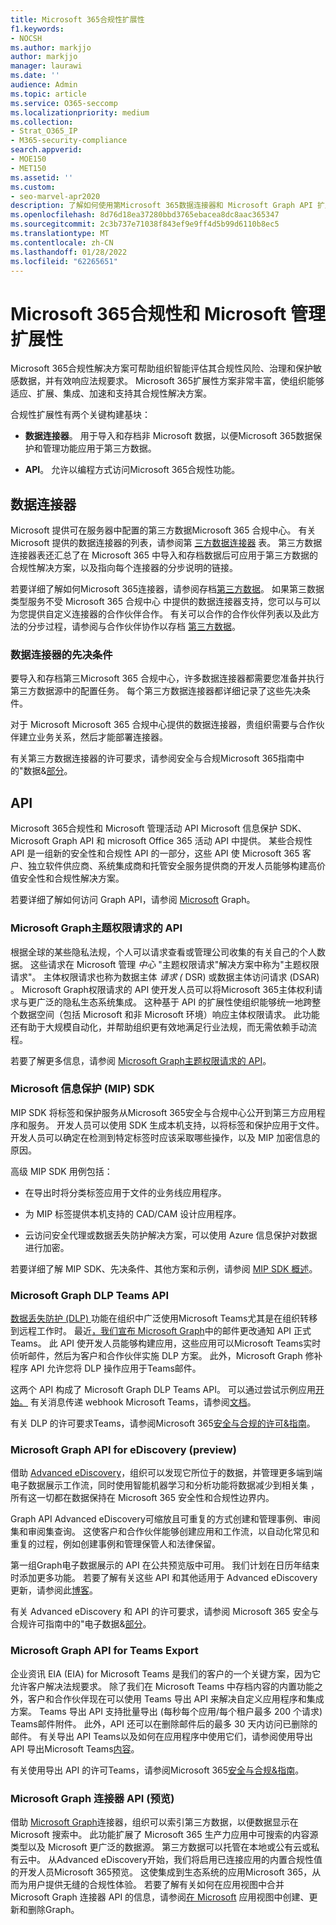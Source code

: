 ```yaml
---
title: Microsoft 365合规性扩展性
f1.keywords:
- NOCSH
ms.author: markjjo
author: markjjo
manager: laurawi
ms.date: ''
audience: Admin
ms.topic: article
ms.service: O365-seccomp
ms.localizationpriority: medium
ms.collection:
- Strat_O365_IP
- M365-security-compliance
search.appverid:
- MOE150
- MET150
ms.assetid: ''
ms.custom:
- seo-marvel-apr2020
description: 了解如何使用第Microsoft 365数据连接器和 Microsoft Graph API 扩展合规性解决方案。
ms.openlocfilehash: 8d76d18ea37280bbd3765ebacea8dc8aac365347
ms.sourcegitcommit: 2c3b737e71038f843ef9e9ff4d5b99d6110b8ec5
ms.translationtype: MT
ms.contentlocale: zh-CN
ms.lasthandoff: 01/28/2022
ms.locfileid: "62265651"
---
```

# <a name="microsoft-365-compliance-and-microsoft-priva-extensibility"></a>Microsoft 365合规性和 Microsoft 管理扩展性

Microsoft 365合规性解决方案可帮助组织智能评估其合规性风险、治理和保护敏感数据，并有效响应法规要求。 Microsoft 365扩展性方案非常丰富，使组织能够适应、扩展、集成、加速和支持其合规性解决方案。

合规性扩展性有两个关键构建基块：

- **数据连接器**。 用于导入和存档非 Microsoft 数据，以便Microsoft 365数据保护和管理功能应用于第三方数据。

- **API**。 允许以编程方式访问Microsoft 365合规性功能。

## <a name="data-connectors"></a>数据连接器

Microsoft 提供可在服务器中配置的第三方数据Microsoft 365 合规中心。 有关 Microsoft 提供的数据连接器的列表，请参阅第 [三方数据连接器](archiving-third-party-data.md#third-party-data-connectors) 表。 第三方数据连接器表还汇总了在 Microsoft 365 中导入和存档数据后可应用于第三方数据的合规性解决方案，以及指向每个连接器的分步说明的链接。

若要详细了解如何Microsoft 365连接器，请参阅存档[第三方数据](archiving-third-party-data.md)。 如果第三数据类型服务不受 Microsoft 365 合规中心 中提供的数据连接器支持，您可以与可以为您提供自定义连接器的合作伙伴合作。 有关可以合作的合作伙伴列表以及此方法的分步过程，请参阅与合作伙伴协作以存档 [第三方数据](work-with-partner-to-archive-third-party-data.md)。

### <a name="prerequisites-for-data-connectors"></a>数据连接器的先决条件

要导入和存档第三Microsoft 365 合规中心，许多数据连接器都需要您准备并执行第三方数据源中的配置任务。 每个第三方数据连接器都详细记录了这些先决条件。

对于 Microsoft Microsoft 365 合规中心提供的数据连接器，贵组织需要与合作伙伴建立业务关系，然后才能部署连接器。

有关第三方数据连接器的许可要求，请参阅安全与合规Microsoft 365指南中的"数据&[部分](/office365/servicedescriptions/microsoft-365-service-descriptions/microsoft-365-tenantlevel-services-licensing-guidance/microsoft-365-security-compliance-licensing-guidance)。

## <a name="apis"></a>API

Microsoft 365合规性和 Microsoft 管理活动 API Microsoft 信息保护 SDK、Microsoft Graph API 和 microsoft Office 365 活动 API 中提供。 某些合规性 API 是一组新的安全性和合规性 API 的一部分，这些 API 使 Microsoft 365 客户、独立软件供应商、系统集成商和托管安全服务提供商的开发人员能够构建高价值安全性和合规性解决方案。

若要详细了解如何访问 Graph API，请参阅 [Microsoft](/graph/overview) Graph。

### <a name="microsoft-graph-apis-for-subject-rights-requests"></a>Microsoft Graph主题权限请求的 API

根据全球的某些隐私法规，个人可以请求查看或管理公司收集的有关自己的个人数据。 这些请求在 Microsoft 管理 *中心* "主题权限请求"解决方案中称为"主题权限请求"。 主体权限请求也称为数据主体 *请求 (* DSR) 或数据主体访问请求 (DSAR) 。 Microsoft Graph权限请求的 API 使开发人员可以将Microsoft 365主体权利请求与更广泛的隐私生态系统集成。 这种基于 API 的扩展性使组织能够统一地跨整个数据空间（包括 Microsoft 和非 Microsoft 环境）响应主体权限请求。 此功能还有助于大规模自动化，并帮助组织更有效地满足行业法规，而无需依赖手动流程。

若要了解更多信息，请参阅 [Microsoft Graph主题权限请求的 API](/graph/api/resources/subjectrightsrequest-subjectrightsrequestapioverview)。

### <a name="microsoft-information-protection-mip-sdk"></a>Microsoft 信息保护 (MIP) SDK

MIP SDK 将标签和保护服务从Microsoft 365安全与合规中心公开到第三方应用程序和服务。 开发人员可以使用 SDK 生成本机支持，以将标签和保护应用于文件。 开发人员可以确定在检测到特定标签时应该采取哪些操作，以及 MIP 加密信息的原因。

高级 MIP SDK 用例包括：

- 在导出时将分类标签应用于文件的业务线应用程序。

- 为 MIP 标签提供本机支持的 CAD/CAM 设计应用程序。

- 云访问安全代理或数据丢失防护解决方案，可以使用 Azure 信息保护对数据进行加密。

若要详细了解 MIP SDK、先决条件、其他方案和示例，请参阅 [MIP SDK 概述](/information-protection/develop/overview)。

### <a name="microsoft-graph-api-for-teams-dlp"></a>Microsoft Graph DLP Teams API

[数据丢失防护 (DLP) ](dlp-microsoft-teams.md)功能在组织中广泛使用Microsoft Teams尤其是在组织转移到远程工作时。 最近[，我们宣布 Microsoft Graph](https://devblogs.microsoft.com/microsoft365dev/change-notifications-for-microsoft-teams-messages-now-generally-available/)中的邮件更改通知 API 正式Teams。 此 API 使开发人员能够构建应用，这些应用可以Microsoft Teams实时侦听邮件，然后为客户和合作伙伴实施 DLP 方案。 此外，Microsoft Graph 修补程序 API 允许您将 DLP 操作应用于Teams邮件。

这两个 API 构成了 Microsoft Graph DLP Teams API。 可以通过尝试示例应用[开始。](https://github.com/microsoftgraph/aspnetcore-webhooks-sample) 有关消息传递 webhook Microsoft Teams，请参阅[文档](/graph/api/subscription-post-subscriptions)。

有关 DLP 的许可要求Teams，请参阅Microsoft 365[安全与合规的许可&指南](/office365/servicedescriptions/microsoft-365-service-descriptions/microsoft-365-tenantlevel-services-licensing-guidance/microsoft-365-security-compliance-licensing-guidance)。

### <a name="microsoft-graph-api-for-ediscovery-preview"></a>Microsoft Graph API for eDiscovery (preview) 

借助 [Advanced eDiscovery](overview-ediscovery-20.md)，组织可以发现它所位于的数据，并管理更多端到端电子数据展示工作流，同时使用智能机器学习和分析功能将数据减少到相关集 ， 所有这一切都在数据保持在 Microsoft 365 安全性和合规性边界内。

Graph API Advanced eDiscovery可缩放且可重复的方式创建和管理事例、审阅集和审阅集查询。 这使客户和合作伙伴能够创建应用和工作流，以自动化常见和重复的过程，例如创建事例和管理保管人和法律保留。

第一组Graph电子数据展示的 API 在公共预览版中可用。 我们计划在日历年结束时添加更多功能。 若要了解有关这些 API 和其他适用于 Advanced eDiscovery 更新，请参阅此[博客](https://aka.ms/Ignite2020AeDAA)。

有关 Advanced eDiscovery 和 API 的许可要求，请参阅 Microsoft 365 安全与合规许可指南中的"电子数据&[部分](/office365/servicedescriptions/microsoft-365-service-descriptions/microsoft-365-tenantlevel-services-licensing-guidance/microsoft-365-security-compliance-licensing-guidance#ediscovery)。

### <a name="microsoft-graph-api-for-teams-export"></a>Microsoft Graph API for Teams Export

企业资讯 EIA (EIA) for Microsoft Teams 是我们的客户的一个关键方案，因为它允许客户解决法规要求。 除了我们在 Microsoft Teams 中存档内容的内置功能之外，客户和合作伙伴现在可以使用 Teams 导出 API 来解决自定义应用程序和集成方案。 Teams 导出 API 支持批量导出 (每秒每个应用/每个租户最多 200 个请求) Teams邮件附件。 此外，API 还可以在删除邮件后的最多 30 天内访问已删除的邮件。 有关导出 API Teams以及如何在应用程序中使用它们，请参阅使用导出 API 导出Microsoft Teams[内容](/microsoftteams/export-teams-content)。

有关使用导出 API 的许可Teams，请参阅Microsoft 365[安全与合规&指南](/office365/servicedescriptions/microsoft-365-service-descriptions/microsoft-365-tenantlevel-services-licensing-guidance/microsoft-365-security-compliance-licensing-guidance)。

### <a name="microsoft-graph-connector-apis-preview"></a>Microsoft Graph 连接器 API (预览) 

借助 [Microsoft Graph](/microsoftsearch/connectors-overview)连接器，组织可以索引第三方数据，以便数据显示在Microsoft 搜索中。 此功能扩展了 Microsoft 365 生产力应用中可搜索的内容源类型以及 Microsoft 更广泛的数据源。 第三方数据可以托管在本地或公有云或私有云中。 从Advanced eDiscovery开始，我们将启用已连接应用的内置合规性值的开发人员Microsoft 365预览。 这使集成到生态系统的应用Microsoft 365，从而为用户提供无缝的合规性体验。 若要了解有关如何在应用视图中合并 Microsoft Graph 连接器 API 的信息，请参阅[在 Microsoft](/graph/connecting-external-content-connectors-api-overview) 应用视图中创建、更新和删除Graph。

